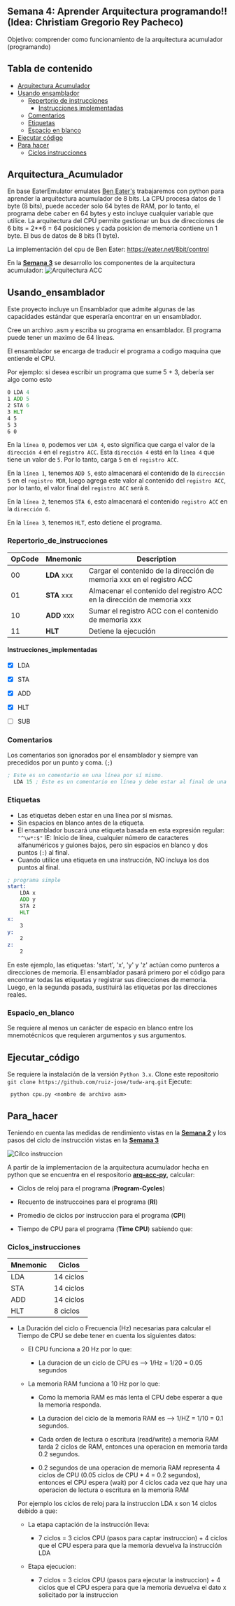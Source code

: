 ##  Semana 4: Aprender Arquitectura programando!! (Idea: Christiam Gregorio Rey Pacheco)

Objetivo: comprender como funcionamiento de la arquitectura acumulador (programando)

## Tabla de contenido

* [Arquitectura Acumulador](#Arquitectura_Acumulador)
* [Usando ensamblador](#Usando_ensamblador)
   * [Repertorio de instrucciones](#Repertorio_de_instrucciones)
      * [Instrucciones implementadas](#Instrucciones_implementadas)
   * [Comentarios](#comentarios)
   * [Etiquetas](#etiquetas)
   * [Espacio en blanco](#Espacio_en_blanco)
* [Ejecutar código](#Ejecutar_código)
* [Para hacer](#Para_hacer)
    * [Ciclos instrucciones](#Ciclos_instrucciones)



## Arquitectura_Acumulador 

En base EaterEmulator emulates [Ben Eater's](https://www.youtube.com/channel/UCS0N5baNlQWJCUrhCEo8WlA) trabajaremos con python para aprender la arquitectura acumulador de 8 bits.
La CPU procesa datos de 1 byte (8 bits), puede acceder solo 64 bytes de RAM, por lo tanto, el programa debe caber en 64 bytes y esto incluye cualquier variable que utilice.
La arquitectura del CPU permite gestionar un bus de direcciones de 6 bits = 2**6 = 64 posiciones y cada posicion de memoria contiene un 1 byte. El bus de datos de 8 bits (1 byte).

La implementación del cpu de Ben Eater:
https://eater.net/8bit/control

En la **[Semana 3](/semana3/README.md)** se desarrollo los componentes de la arquitectura acumulador:
![Arquitectura ACC](./img/arquitectura-ACC.png)


## Usando_ensamblador

Este proyecto incluye un Ensamblador que admite algunas de las capacidades estándar que esperaría encontrar en un ensamblador.

Cree un archivo .asm y escriba su programa en ensamblador. 
El programa puede tener un maximo de 64 líneas.

El ensamblador se encarga de traducir el programa a codigo maquina que entiende el CPU.

Por ejemplo: si desea escribir un programa que sume 5 + 3, debería ser algo como esto

``` asm
0 LDA 4
1 ADD 5
2 STA 6
3 HLT
4 5
5 3
6 0
```

En la `línea 0`, podemos ver `LDA 4`, esto significa que carga el valor de la `dirección 4` en el `registro ACC`. Esta `dirección 4` está en la `línea 4` que tiene un valor de `5`. Por lo tanto, carga `5` en el `registro ACC`.

En la `línea 1`, tenemos `ADD 5`, esto almacenará el contenido de la `dirección 5` en el `registro MDR`, luego agrega este valor al contenido del `registro ACC`, por lo tanto, el valor final del `registro ACC` será `8`.

En la `línea 2`, tenemos `STA 6`, esto almacenará el contenido `registro ACC` en la `dirección 6`.

En la `línea 3`, tenemos `HLT`, esto detiene el programa.


### Repertorio_de_instrucciones

| OpCode | Mnemonic     | Description
|--------|--------------|------------
| 00     | **LDA** xxx  | Cargar el contenido de la dirección de memoria xxx en el registro ACC
| 01     | **STA** xxx  | Almacenar el contenido del registro ACC en la dirección de memoria xxx
| 10     | **ADD** xxx  | Sumar el registro ACC con el contenido de memoria xxx
| 11     | **HLT**      | Detiene la ejecución


#### Instrucciones_implementadas

- [x] LDA
- [x] STA
- [x] ADD
- [x] HLT
- [ ] SUB



### Comentarios

Los comentarios son ignorados por el ensamblador y siempre van precedidos por un punto y coma. (`;`)

``` asm
; Este es un comentario en una línea por sí mismo.
  LDA 15 ; Este es un comentario en línea y debe estar al final de una línea.
  ```


### Etiquetas

* Las etiquetas deben estar en una línea por sí mismas.
* Sin espacios en blanco antes de la etiqueta.
* El ensamblador buscará una etiqueta basada en esta expresión regular: `"^\w*:$"` IE: Inicio de línea, cualquier número de caracteres alfanuméricos y guiones bajos, pero sin espacios en blanco y dos puntos (`:`) al final.
* Cuando utilice una etiqueta en una instrucción, NO incluya los dos puntos al final.


``` asm
; programa simple
start:
    LDA x
    ADD y
    STA z
    HLT
x:
    3
y:
    2
z:
    2
```

En este ejemplo, las etiquetas: 'start', 'x', 'y' y 'z' actúan como punteros a direcciones de memoria. El ensamblador pasará primero por el código para encontrar todas las etiquetas y registrar sus direcciones de memoria. Luego, en la segunda pasada, sustituirá las etiquetas por las direcciones reales. 


### Espacio_en_blanco

Se requiere al menos un carácter de espacio en blanco entre los mnemotécnicos que requieren argumentos y sus argumentos.


## Ejecutar_código

Se requiere la instalación de la versión `Python 3.x`.
Clone este repositorio `git clone https://github.com/ruiz-jose/tudw-arq.git` 
Ejecute:

```
 python cpu.py <nombre de archivo asm>
```

## Para_hacer

Teniendo en cuenta las medidas de rendimiento vistas en la **[Semana 2](/semana2/README.md)**  y los pasos del ciclo de instrucción vistas en la **[Semana 3](/semana3/README.md)** 

![Cilco instruccion](./img/cicloinstruccion.png)


A partir de la implementacion de la arquitectura acumulador hecha en python que se encuentra en el respositorio **[arq-acc-py](https://github.com/ruiz-jose/arq-acc-py)**, calcular:

- Ciclos de reloj para el programa (**Program-Cycles**)

- Recuento de instruccoines para el programa (**RI**)

- Promedio de ciclos por instruccion para el programa (**CPI**)

- Tiempo de CPU para el programa (**Time CPU**) sabiendo que:


### Ciclos_instrucciones

| Mnemonic | Ciclos
|----------|------------
| LDA      | 14 ciclos
| STA      | 14 ciclos
| ADD      | 14 ciclos
| HLT      | 8 ciclos

- La Duración del ciclo o Frecuencia (Hz) necesarias para calcular el Tiempo de CPU se debe tener en cuenta los siguientes datos:
    * El CPU funciona a 20 Hz por lo que:

        - La duracion de un ciclo de CPU es --> 1/Hz = 1/20 = 0.05 segundos 

    * La memoria RAM funciona a 10 Hz por lo que:

        - Como la memoria RAM es más lenta el CPU debe esperar a que la memoria responda.
        
        - La duracion del ciclo de la memoria RAM es --> 1/HZ = 1/10 = 0.1 segundos.

        - Cada orden de lectura o escritura (read/write) a memoria RAM tarda 2 ciclos de RAM, entonces una operacion en memoria tarda 0.2 segundos.

        - 0.2 segundos de una operacion de memoria RAM representa 4 ciclos de CPU (0.05 ciclos de CPU * 4 = 0.2 segundos), entonces el CPU espera (wait) por 4 ciclos cada vez que hay una operacion de lectura o escritura en la memoria RAM

    Por ejemplo los ciclos de reloj para la instruccion LDA x  son 14 ciclos debido a que:

    - La etapa captación de la instrucción lleva:
        * 7 ciclos = 3 ciclos CPU (pasos para captar instruccion) + 4 ciclos que el CPU espera para que la memoria devuelva la instrucción LDA

    - Etapa ejecucion:
        * 7 ciclos = 3 ciclos CPU (pasos para ejecutar la instruccion) + 4 ciclos que el CPU espera para que la memoria devuelva el dato x solicitado por la instruccion 
